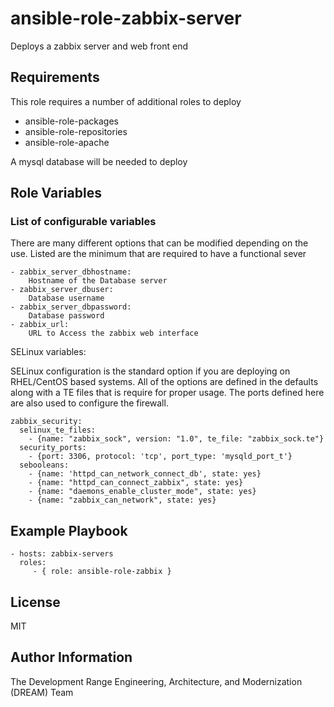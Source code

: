 ansible-role-zabbix-server
=========

Deploys a zabbix server and web front end

Requirements
------------

This role requires a number of additional roles to deploy
- ansible-role-packages
- ansible-role-repositories
- ansible-role-apache

A mysql database will be needed to deploy

Role Variables
--------------
### List of configurable variables

There are many different options that can be modified depending on the use. Listed are the minimum that are required to have a functional sever

    - zabbix_server_dbhostname: 
        Hostname of the Database server
    - zabbix_server_dbuser: 
        Database username
    - zabbix_server_dbpassword: 
        Database password
    - zabbix_url:
        URL to Access the zabbix web interface


SELinux variables: 

SELinux configuration is the standard option if you are deploying on RHEL/CentOS based systems. All of the options are defined in the defaults along with a TE files that is require for proper usage. The ports defined here are also used to configure the firewall. 

```
zabbix_security:
  selinux_te_files:
    - {name: "zabbix_sock", version: "1.0", te_file: "zabbix_sock.te"}
  security_ports:
    - {port: 3306, protocol: 'tcp', port_type: 'mysqld_port_t'}
  sebooleans:
    - {name: 'httpd_can_network_connect_db', state: yes}
    - {name: "httpd_can_connect_zabbix", state: yes}
    - {name: "daemons_enable_cluster_mode", state: yes}
    - {name: "zabbix_can_network", state: yes}
```

Example Playbook
----------------

    - hosts: zabbix-servers
      roles:
         - { role: ansible-role-zabbix }

License
-------

MIT

Author Information
------------------
The Development Range Engineering, Architecture, and Modernization (DREAM) Team